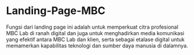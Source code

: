 # Landing-Page-MBC
Fungsi dari landing page ini adalah untuk memperkuat citra profesional MBC Lab di ranah digital dan juga untuk menghadirkan media komunikasi yang efektif antara MBC Lab dan klien, serta sebagai etalase digital untuk memamerkan kapabilitas teknologi dan sumber daya manusia di dalamnya.

